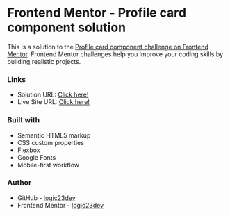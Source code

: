 # Frontend Mentor - Profile card component solution

This is a solution to the [Profile card component challenge on Frontend Mentor](https://www.frontendmentor.io/challenges/profile-card-component-cfArpWshJ). Frontend Mentor challenges help you improve your coding skills by building realistic projects.

### Links

- Solution URL: [Click here!](https://github.com/logic23dev/profile-card-component)
- Live Site URL: [Click here!](https://logic23dev.github.io/profile-card-component/)

### Built with

- Semantic HTML5 markup
- CSS custom properties
- Flexbox
- Google Fonts
- Mobile-first workflow

### Author

- GitHub - [logic23dev](https://github.com/logic23dev)
- Frontend Mentor - [logic23dev](https://www.frontendmentor.io/profile/logic23dev)
